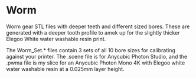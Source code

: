 # Worm
Worm gear STL files with deeper teeth and different sized bores.  These
are generated with a deeper tooth profile to amek up for the slightly
thicker Elegoo White water washable resin print.

The Worm_Set.* files contain 3 sets of all 10 bore sizes for calibrating
against your printer.  The .scene file is for Anycubic Photon Studio, and
the .pwma file is my slice for an Anycubic Photon Mono 4K with Elegoo white
water washable resin at a 0.025mm layer height.
